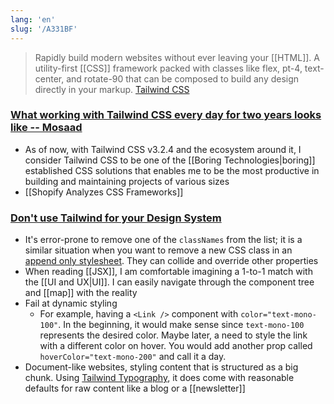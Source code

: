 ```yaml
---
lang: 'en'
slug: '/A331BF'
---
```


> Rapidly build modern websites without ever leaving your [[HTML]]. A utility-first [[CSS]] framework packed with classes like flex, pt-4, text-center, and rotate-90 that can be composed to build any design directly in your markup. [Tailwind CSS](https://tailwindcss.com/)

### [What working with Tailwind CSS every day for two years looks like -- Mosaad](https://www.themosaad.com/blog/two-years-of-tailwind-css)

- As of now, with Tailwind CSS v3.2.4 and the ecosystem around it, I consider Tailwind CSS to be one of the [[Boring Technologies|boring]] established CSS solutions that enables me to be the most productive in building and maintaining projects of various sizes
- [[Shopify Analyzes CSS Frameworks]]

### [Don't use Tailwind for your Design System](https://sancho.dev/blog/tailwind-and-design-systems)

- It's error-prone to remove one of the `classNames` from the list; it is a similar situation when you want to remove a new CSS class in an [append only stylesheet](https://css-tricks.com/oh-no-stylesheet-grows-grows-grows-append-stylesheet-problem). They can collide and override other properties
- When reading [[JSX]], I am comfortable imagining a 1-to-1 match with the [[UI and UX|UI]]. I can easily navigate through the component tree and [[map]] with the reality
- Fail at dynamic styling
  - For example, having a `<Link />` component with `color="text-mono-100"`. In the beginning, it would make sense since `text-mono-100` represents the desired color. Maybe later, a need to style the link with a different color on hover. You would add another prop called `hoverColor="text-mono-200"` and call it a day.
- Document-like websites, styling content that is structured as a big chunk. Using [Tailwind Typography](https://blog.tailwindcss.com/tailwindcss-typography), it does come with reasonable defaults for raw content like a blog or a [[newsletter]]
